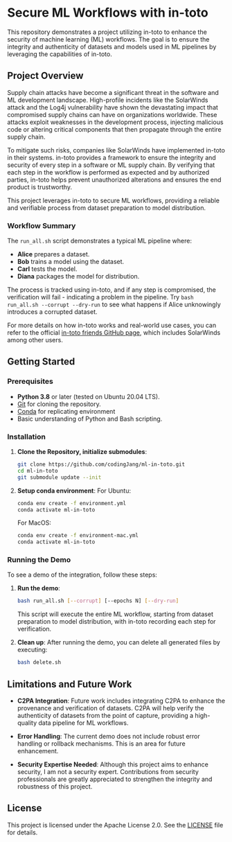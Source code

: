 # Secure ML Workflows with in-toto

This repository demonstrates a project utilizing in-toto to enhance the security of machine learning (ML) workflows. The goal is to ensure the integrity and authenticity of datasets and models used in ML pipelines by leveraging the capabilities of in-toto.

## Project Overview

Supply chain attacks have become a significant threat in the software and ML development landscape. High-profile incidents like the SolarWinds attack and the Log4j vulnerability have shown the devastating impact that compromised supply chains can have on organizations worldwide. These attacks exploit weaknesses in the development process, injecting malicious code or altering critical components that then propagate through the entire supply chain.

To mitigate such risks, companies like SolarWinds have implemented in-toto in their systems. in-toto provides a framework to ensure the integrity and security of every step in a software or ML supply chain. By verifying that each step in the workflow is performed as expected and by authorized parties, in-toto helps prevent unauthorized alterations and ensures the end product is trustworthy.

This project leverages in-toto to secure ML workflows, providing a reliable and verifiable process from dataset preparation to model distribution.

### Workflow Summary

The `run_all.sh` script demonstrates a typical ML pipeline where:
- **Alice** prepares a dataset.
- **Bob** trains a model using the dataset.
- **Carl** tests the model.
- **Diana** packages the model for distribution.

The process is tracked using in-toto, and if any step is compromised, the verification will fail - indicating a problem in the pipeline. Try `bash run_all.sh --corrupt --dry-run` to see what happens if Alice unknowingly introduces a corrupted dataset.

For more details on how in-toto works and real-world use cases, you can refer to the official [in-toto friends GitHub page](https://github.com/in-toto/friends), which includes SolarWinds among other users.

## Getting Started

### Prerequisites

- **Python 3.8** or later (tested on Ubuntu 20.04 LTS).
- [Git](https://git-scm.com/) for cloning the repository.
- [Conda](https://conda.io/projects/conda/en/latest/index.html) for replicating environment
- Basic understanding of Python and Bash scripting.

### Installation

1. **Clone the Repository, initialize submodules**:
   ```bash
   git clone https://github.com/codingJang/ml-in-toto.git
   cd ml-in-toto
   git submodule update --init
   ```

2. **Setup conda environment**:
   For Ubuntu:
   ```bash
   conda env create -f environment.yml
   conda activate ml-in-toto
   ```
   For MacOS:
   ```bash
   conda env create -f environment-mac.yml
   conda activate ml-in-toto
   ```

### Running the Demo

To see a demo of the integration, follow these steps:

1. **Run the demo**:
   ```bash
   bash run_all.sh [--corrupt] [--epochs N] [--dry-run]
   ```

   This script will execute the entire ML workflow, starting from dataset preparation to model distribution, with in-toto recording each step for verification.

2. **Clean up**:
   After running the demo, you can delete all generated files by executing:
   ```bash
   bash delete.sh
   ```

## Limitations and Future Work

- **C2PA Integration**: Future work includes integrating C2PA to enhance the provenance and verification of datasets. C2PA will help verify the authenticity of datasets from the point of capture, providing a high-quality data pipeline for ML workflows.

- **Error Handling**: The current demo does not include robust error handling or rollback mechanisms. This is an area for future enhancement.

- **Security Expertise Needed**: Although this project aims to enhance security, I am not a security expert. Contributions from security professionals are greatly appreciated to strengthen the integrity and robustness of this project.

## License

This project is licensed under the Apache License 2.0. See the [LICENSE](LICENSE) file for details.
